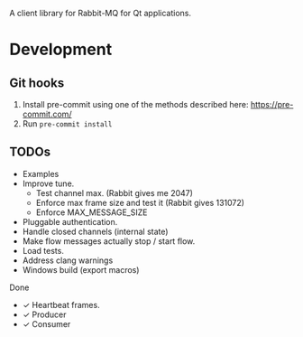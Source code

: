 A client library for Rabbit-MQ for Qt applications.
# Development

## Git hooks

1. Install pre-commit using one of the methods described here: 
 https://pre-commit.com/
2. Run `pre-commit install`


## TODOs

- Examples
- Improve tune.
  - Test channel max. (Rabbit gives me 2047)
  - Enforce max frame size and test it (Rabbit gives 131072)
  - Enforce MAX_MESSAGE_SIZE
- Pluggable authentication.
- Handle closed channels (internal state)
- Make flow messages actually stop / start flow.
- Load tests.
- Address clang warnings
- Windows build (export macros)


Done

- ✓ Heartbeat frames.
- ✓ Producer
- ✓ Consumer
